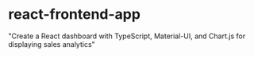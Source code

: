# react-frontend-app
"Create a React dashboard with TypeScript, Material-UI, and Chart.js for displaying sales analytics"
